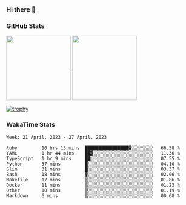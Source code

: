 ### Hi there 👋

### GitHub Stats

<a href="https://github.com/anuraghazra/github-readme-stats">
  <img align="center" height="170px" src="https://github-readme-stats.vercel.app/api/top-langs/?username=tksfjt1024&layout=compact&count_private=true&show_icons=true&show_icons=true&theme=graywhite" />
</a>
<a href="https://github.com/anuraghazra/github-readme-stats">
  <img align="center" height="170px" src="https://github-readme-stats.vercel.app/api?username=tksfjt1024&count_private=true&show_icons=true&show_icons=true&theme=graywhite" />
</a>

[![trophy](https://github-profile-trophy.vercel.app/?username=tksfjt1024)](https://github.com/ryo-ma/github-profile-trophy)

### WakaTime Stats

<!--START_SECTION:waka-->
```text
Week: 21 April, 2023 - 27 April, 2023

Ruby         10 hrs 13 mins  ████████████████▓░░░░░░░░   66.58 % 
YAML         1 hr 44 mins    ██▓░░░░░░░░░░░░░░░░░░░░░░   11.30 % 
TypeScript   1 hr 9 mins     ██░░░░░░░░░░░░░░░░░░░░░░░   07.55 % 
Python       37 mins         █░░░░░░░░░░░░░░░░░░░░░░░░   04.10 % 
Slim         31 mins         █░░░░░░░░░░░░░░░░░░░░░░░░   03.37 % 
Bash         18 mins         ▓░░░░░░░░░░░░░░░░░░░░░░░░   02.06 % 
Makefile     17 mins         ▒░░░░░░░░░░░░░░░░░░░░░░░░   01.86 % 
Docker       11 mins         ▒░░░░░░░░░░░░░░░░░░░░░░░░   01.23 % 
Other        10 mins         ▒░░░░░░░░░░░░░░░░░░░░░░░░   01.19 % 
Markdown     6 mins          ▒░░░░░░░░░░░░░░░░░░░░░░░░   00.68 % 
```
<!--END_SECTION:waka-->
